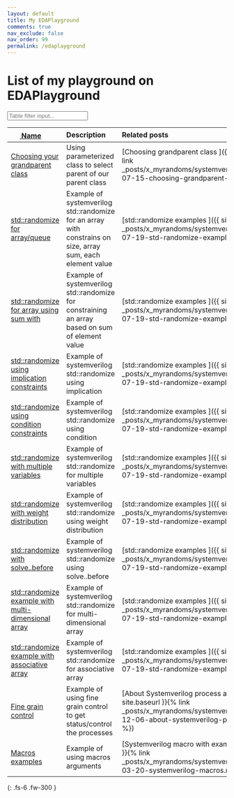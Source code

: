```yaml
---
layout: default
title: My EDAPlayground
comments: true
nav_exclude: false
nav_order: 99
permalink: /edaplayground
---
```


# List of my playground on EDAPlayground

<input type="text" class="tablefilterinput" id="FilterInput" onkeyup="tablefilter()" placeholder="Table filter input..." title="filter input">
<div  markdown="1">

| <a href="https://www.edaplayground.com" > <svg width="20" height="20" viewBox="0 -0.1 2 2" class="customsvg"> <use xlink:href="#svg-edaplay"></use></svg> Name| Description          | Related posts |
|:-------------|:------------------|:-----------------|
| [Choosing your grandparent class](https://www.edaplayground.com/x/2wVa) | Using parameterized class to select parent of our parent class | [Choosing grandparent class ]({{ site.baseurl }}{% link _posts/x_myrandoms/systemverilog_randoms/2020-07-15-choosing-grandparent-class.md  %}) |
| [std::randomize for array/queue](https://www.edaplayground.com/x/5nYm) | Example of systemverilog std::randomize for an array with constrains on size, array sum, each element value| [std::randomize examples ]({{ site.baseurl }}{% link _posts/x_myrandoms/systemverilog_randoms/2020-07-19-std-randomize-examples.md  %}) |
| [std::randomize for array using sum with](https://www.edaplayground.com/x/5css) | Example of systemverilog std::randomize for constraining an array based on sum of element value| [std::randomize examples ]({{ site.baseurl }}{% link _posts/x_myrandoms/systemverilog_randoms/2020-07-19-std-randomize-examples.md  %}) |
| [std::randomize using implication constraints](https://www.edaplayground.com/x/39Hg) | Example of systemverilog std::randomize using implication| [std::randomize examples ]({{ site.baseurl }}{% link _posts/x_myrandoms/systemverilog_randoms/2020-07-19-std-randomize-examples.md  %}) |
| [std::randomize using condition constraints](https://www.edaplayground.com/x/dQx) | Example of systemverilog std::randomize using condition| [std::randomize examples ]({{ site.baseurl }}{% link _posts/x_myrandoms/systemverilog_randoms/2020-07-19-std-randomize-examples.md  %}) |
| [std::randomize with multiple variables](https://www.edaplayground.com/x/f5g) | Example of systemverilog std::randomize for multiple variables| [std::randomize examples ]({{ site.baseurl }}{% link _posts/x_myrandoms/systemverilog_randoms/2020-07-19-std-randomize-examples.md  %}) |
| [std::randomize with weight distribution](https://www.edaplayground.com/x/5HdN) | Example of systemverilog std::randomize using weight distribution| [std::randomize examples ]({{ site.baseurl }}{% link _posts/x_myrandoms/systemverilog_randoms/2020-07-19-std-randomize-examples.md  %}) |
| [std::randomize with solve..before](https://www.edaplayground.com/x/3fJD) | Example of systemverilog std::randomize using solve..before| [std::randomize examples ]({{ site.baseurl }}{% link _posts/x_myrandoms/systemverilog_randoms/2020-07-19-std-randomize-examples.md  %}) |
| [std::randomize example with multi-dimensional array](https://www.edaplayground.com/x/D4wU) | Example of systemverilog std::randomize for multi-dimensional array| [std::randomize examples ]({{ site.baseurl }}{% link _posts/x_myrandoms/systemverilog_randoms/2020-07-19-std-randomize-examples.md  %}) |
| [std::randomize example with associative array](https://www.edaplayground.com/x/mPVS) | Example of systemverilog std::randomize for associative array| [std::randomize examples ]({{ site.baseurl }}{% link _posts/x_myrandoms/systemverilog_randoms/2020-07-19-std-randomize-examples.md  %}) |
| [Fine grain control](https://www.edaplayground.com/x/fc2c) | Example of using fine grain control to get status/control the processes| [About Systemverilog process and fork join]({{ site.baseurl }}{% link _posts/x_myrandoms/systemverilog_randoms/2020-12-06-about-systemverilog-process-and-fork.md  %}) |
| [Macros examples](https://www.edaplayground.com/x/PR3c) | Example of using macros arguments| [Systemverilog macro with examples]({{ site.baseurl }}{% link _posts/x_myrandoms/systemverilog_randoms/2021-03-20-systemverilog-macros.md  %}) |

<script>
function tablefilter() {
  var input, filter, table, tr, td, i, txtValue;
  input = document.getElementById("FilterInput");
  filter = input.value.toUpperCase();
  table = document.getElementById("myTable");
  tr = table.getElementsByTagName("tr");
  for (i = 0; i < tr.length; i++) {
    td = tr[i].getElementsByTagName("td")[0];
    if (td) {
      txtValue = td.textContent || td.innerText;
      if (txtValue.toUpperCase().indexOf(filter) > -1) {
        tr[i].style.display = "";
      } else {
        tr[i].style.display = "none";
      }
    }       
  }
}
</script>
</div>
{: .fs-6 .fw-300 }
